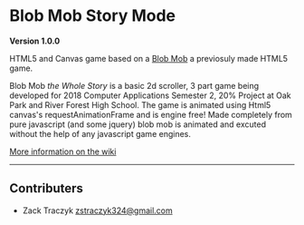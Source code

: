 # Blob Mob Story Mode

**Version 1.0.0**

HTML5 and Canvas game based on a [Blob Mob](https://github.com/xxzbuckxx/yeet "Previous Respitory") a previosuly made HTML5 game.

Blob Mob _the Whole Story_ is a basic 2d scroller, 3 part game being developed for 2018 Computer Applications Semester 2, 20% Project at Oak Park and River Forest High School. The game is animated using Html5 canvas's requestAnimationFrame and is engine free! Made completely from pure javascript (and some jquery) blob mob is animated and excuted without the help of any javascript game engines.

[More information on the wiki](https://github.com/xxzbuckxx/Blob-Mob-Story-Mode/wiki)

---

## Contributers

* Zack Traczyk <zstraczyk324@gmail.com>
